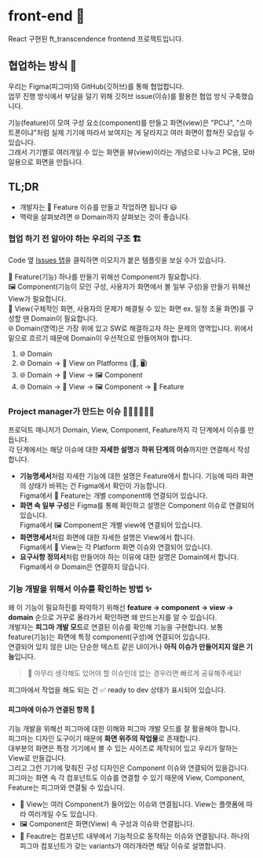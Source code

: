 # front-end 🥽

React 구현된 ft_transcendence frontend 프로젝트입니다.

## 협업하는 방식 🤝
우리는 Figma(피그마)와 GitHub(깃허브)를 통해 협업합니다.\
업무 진행 방식에서 부담을 덜기 위해 깃허브 issue(이슈)를 활용한 협업 방식 구축했습니다.

기능(feature)이 모여 구성 요소(component)를 만들고 화면(view)은 "PC냐", "스마트폰이냐"처럼 실제 기기에 따라서 보여지는 게 달라지고 여러 화면이 합쳐진 모습일 수 있습니다.\
그래서 기기별로 여러개일 수 있는 화면을 뷰(view)이라는 개념으로 나누고 PC용, 모바일용으로 화면을 만듭니다.

## TL;DR
- 개발자는 🧩 Feature 이슈를 만들고 작업하면 됩니다 😃
- 맥락을 살펴보려면 🌐 Domain까지 살펴보는 것이 좋습니다.

### 협업 하기 전 알아야 하는 우리의 구조 🏗️
Code 옆 [Issues 탭](https://github.com/42-Jolly-pingpong/front-end/issues/new/choose)을 클릭하면 이모지가 붙은 템플릿을 보실 수가 있습니다.

🧩 Feature(기능) 하나를 만들기 위해선 Component가 필요합니다.\
🖼️ Component(기능이 모인 구성, 사용자가 화면에서 볼 일부 구성)을 만들기 위해선 View가 필요합니다.\
🎨 View(구체적인 화면, 사용자의 문제가 해결될 수 있는 화면 ex. 일정 조율 화면)를 구성할 땐 Domain이 필요합니다.\
🌐 Domain(영역)은 가장 위에 있고 SW로 해결하고자 하는 문제의 영역입니다. 위에서 밑으로 흐르기 때문에 Domain이 우선적으로 만들어져야 합니다.

1. 🌐 Domain
2. 🌐 Domain -> 🎨 View on Platforms (📱, 🖥️)
3. 🌐 Domain -> 🎨 View -> 🖼️ Component
4. 🌐 Domain -> 🎨 View -> 🖼️ Component -> 🧩 Feature

### Project manager가 만드는 이슈 🧑🏻‍💼👩🏻‍💼
프로덕트 매니저가 Domain, View, Component, Feature까지 각 단계에서 이슈를 만듭니다.\
각 단계에서는 해당 이슈에 대한 **자세한 설명**과 **하위 단계의 이슈**까지만 연결해서 작성합니다.

- **기능명세서**처럼 자세한 기능에 대한 설명은 Feature에서 합니다. 기능에 따라 화면의 상태가 바뀌는 건 Figma에서 확인이 가능합니다.\
Figma에서 🧩 Feature는 개별 component에 연결되어 있습니다.
- **화면 속 일부 구성**은 Figma를 통해 확인하고 설명은 Component 이슈로 연결되어 있습니다.\
Figma에서 🖼️ Component은 개별 view에 연결되어 있습니다.
- **화면명세서**처럼 화면에 대한 자세한 설명은 View에서 합니다.\
Figma에서 🎨 View는 각 Platform 화면 이슈와 연결되어 있습니다.
- **요구사항 정의서**처럼 만들어야 하는 이유에 대한 설명은 Domain에서 합니다.\
Figma에서 🌐 Domain은 연결하지 않습니다.

### 기능 개발을 위해서 이슈를 확인하는 방법 ✨
왜 이 기능이 필요하진를 파악하기 위해선 **feature -> component -> view -> domain** 순으로 거꾸로 올라가서 확인하면 왜 만드는지를 알 수 있습니다.\
개발자는 **피그마 개발 모드**로 연결된 이슈를 확인해 기능을 구현합니다. 보통 feature(기능)는 화면에 특정 component(구성)에 연결되어 있습니다.\
연결되어 있지 않은 UI는 단순한 텍스트 같은 UI이거나 **아직 이슈가 만들어지지 않은 기능**입니다.
> 🤔 아무리 생각해도 있어야 할 이슈인데 없는 경우라면 빠르게 공유해주세요!

피그마에서 작업을 해도 되는 건 ✅ ready to dev 상태가 표시되어 있습니다.

#### 피그마에 이슈가 연결된 항목 🧶
<!--
피그마 프로젝트는 여러 페이지로 나뉘어 있습니다.
- Mobile을 볼 수 있는 페이지
- PC & Web을 볼 수 있는 페이지
-->
기능 개발을 위해선 피그마에 대한 이해와 피그마 개발 모드를 잘 활용해야 합니다.\
피그마는 디자인 도구이기 때문에 **화면 위주의 작업물**로 존재합니다.\
대부분의 화면은 특정 기기에서 볼 수 있는 사이즈로 제작되어 있고 우리가 말하는 View로 만들겁니다.\
그리고 그런 기기에 맞춰진 구성 디자인은 Component 이슈와 연결되어 있을겁니다.\
피그마는 화면 속 각 컴포넌트도 이슈를 연결할 수 있기 때문에 View, Component, Feature는 피그마와 연결될 수 있습니다.
- 🎨 View는 여러 Component가 들어있는 이슈와 연결됩니다. View는 플랫폼에 따라 여러개일 수도 있습니다.
- 🖼️ Component은 화면(View) 속 구성과 이슈와 연결됩니다.
- 🧩 Feautre는 컴포넌트 내부에서 기능적으로 동작하는 이슈와 연결됩니다. 하나의 피그마 컴포넌트가 갖는 variants가 여러개라면 해당 이슈로 설명합니다.
